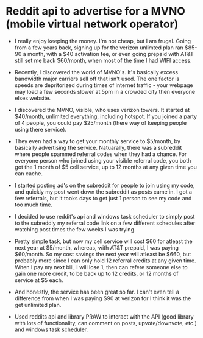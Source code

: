 # Reddit api to advertise for a MVNO (mobile virtual network operator)

* I really enjoy keeping the money. I'm not cheap, but I am frugal. Going from a few years back, signing up for the verizon unlimted plan ran $85-90 a month, with a $40 activation fee, or even going prepaid with AT&T still set me back $60/month, when most of the time I had WIFI access.

* Recently, I discovered the world of MVNO's. It's basically excess bandwidth major carriers sell off that isn't used. The one factor is speeds are depritorized during times of internet traffic - your webpage may load a few seconds slower at 5pm in a crowded city then everyone elses website.

* I discovered the MVNO, visible, who uses verizon towers. It started at $40/month, unlimited everything, including hotspot. If you joined a party of 4 people, you could pay $25/month (there way of keeping people using there service).

* They even had a way to get your monthly service to $5/month, by basically advertising the service. Natuarally, there was a subreddit where people spammed referral codes when they had a chance. For everyone person who joined using your visible referral code, you both got the 1 month of $5 cell service, up to 12 months at any given time you can cache.

* I started posting ad's on the subreddit for people to join using my code, and quickly my post went down the subreddit as posts came in. I got a few referrals, but it tooks days to get just 1 person to see my code and too much time. 

* I decided to use reddit's api and windows task scheduler to simply post to the subreddiy my referral code link on a few different schedules after watching post times the few weeks I was trying.

* Pretty simple task, but now my cell service will cost $60 for atleast the next year at $5/month, whereas, with AT&T prepaid, I was paying $60/month. So my cost savings the next year will atleast be $660, but probably more since I can only hold 12 referral credits at any given time. When I pay my next bill, I will lose 1, then can refere someone else to gain one more credit, to be back up to 12 credits, or 12 months of service at $5 each.

* And honestly, the service has been great so far. I can't even tell a difference from when I was paying $90 at verizon for I think it was the get unlimited plan.

* Used reddits api and library PRAW to interact with the API (good library with lots of functionality, can comment on posts, upvote/downvote, etc.) and windows task scheduler.

